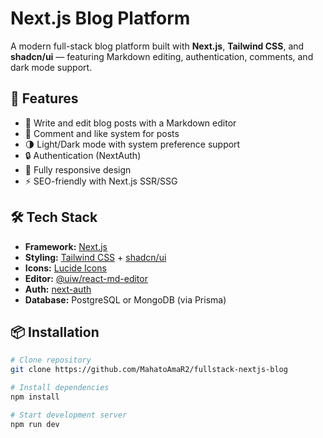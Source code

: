 # Next.js Blog Platform

A modern full-stack blog platform built with **Next.js**, **Tailwind CSS**, and **shadcn/ui** — featuring Markdown editing, authentication, comments, and dark mode support.

## 🚀 Features
- 📝 Write and edit blog posts with a Markdown editor
- 💬 Comment and like system for posts
- 🌗 Light/Dark mode with system preference support
- 🔒 Authentication (NextAuth)
- 📱 Fully responsive design
- ⚡ SEO-friendly with Next.js SSR/SSG

## 🛠 Tech Stack
- **Framework:** [Next.js](https://nextjs.org/)
- **Styling:** [Tailwind CSS](https://tailwindcss.com/) + [shadcn/ui](https://ui.shadcn.com/)
- **Icons:** [Lucide Icons](https://lucide.dev/)
- **Editor:** [@uiw/react-md-editor](https://github.com/uiwjs/react-md-editor)
- **Auth:** [next-auth](https://next-auth.js.org/)
- **Database:** PostgreSQL or MongoDB (via Prisma)

## 📦 Installation
```bash
# Clone repository
git clone https://github.com/MahatoAmaR2/fullstack-nextjs-blog

# Install dependencies
npm install

# Start development server
npm run dev
